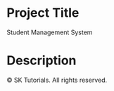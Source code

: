 # Project Title

Student Management System 
# Description
©️ SK Tutorials. All rights reserved.

<!-- ## Table of Contents

- [Installation](#installation)
- [Usage](#usage)
- [Features](#features)
- [Contributing](#contributing)
- [License](#license)

## Installation

Describe how to install and set up your project.

## Usage

Instructions and examples for using your project.

## Features

- Feature 1
- Feature 2
- Feature 3

## Contributing

Guidelines for contributing to the project.

## License

Specify the license under which the project is distributed. -->
